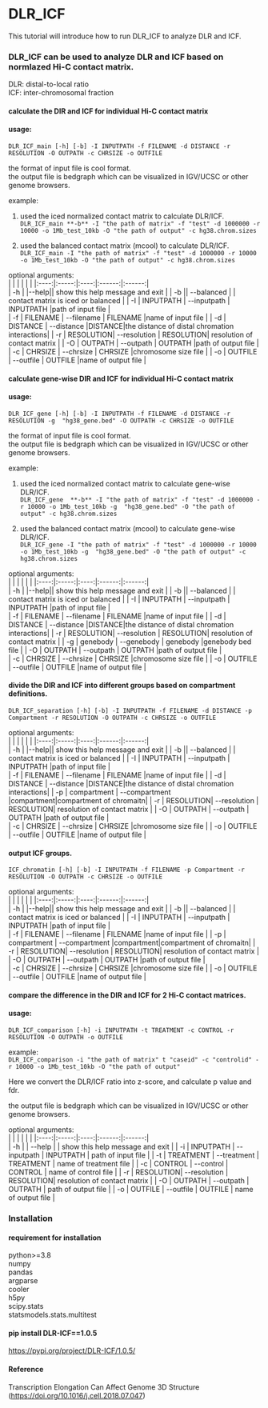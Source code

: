 # DLR_ICF  
This tutorial will introduce how to run DLR_ICF to analyze DLR and ICF.

### DLR_ICF can be used to analyze DLR and ICF based on normlazed Hi-C contact matrix.  
DLR: distal-to-local ratio  
ICF: inter-chromosomal fraction  

#### calculate the DIR and ICF for individual Hi-C contact matrix
#### usage: 
```DLR_ICF_main [-h] [-b] -I INPUTPATH -f FILENAME -d DISTANCE -r RESOLUTION -O OUTPATH -c CHRSIZE -o OUTFILE``` 

the format of input file is cool format.  
the output file is bedgraph which can be visualized in IGV/UCSC or other genome browsers. 

example:  
1. used the iced normalized contact matrix to calculate DLR/ICF.  
```DLR_ICF_main **-b** -I "the path of matrix" -f "test" -d 1000000 -r 10000 -o 1Mb_test_10kb -O "the path of output" -c hg38.chrom.sizes```

2. used the balanced contact matrix (mcool) to calculate DLR/ICF.  
```DLR_ICF_main -I "the path of matrix" -f "test" -d 1000000 -r 10000 -o 1Mb_test_10kb -O "the path of output" -c hg38.chrom.sizes```

                     
optional arguments:  
|  |   |    |   |   |
|:----:|:-----:|:----:|:------:|:------:|  
| -h |  |--help|| show this help message and exit |
| -b ||  --balanced |   | contact matrix is iced or balanced |
| -I | INPUTPATH  | --inputpath | INPUTPATH |path of input file  |  
| -f | FILENAME   | --filename    | FILENAME |name of input file |
| -d | DISTANCE  | --distance |DISTANCE|the distance of distal chromation interactions|
| -r    |   RESOLUTION| --resolution | RESOLUTION| resolution of contact matrix  | 
| -O | OUTPATH    | --outpath |  OUTPATH |path of output file  |  
| -c | CHRSIZE    | --chrsize |  CHRSIZE |chromosome size file  |
| -o | OUTFILE    | --outfile |  OUTFILE |name of output file  |


#### calculate gene-wise DIR and ICF for individual Hi-C contact matrix
#### usage: 
```DLR_ICF_gene [-h] [-b] -I INPUTPATH -f FILENAME -d DISTANCE -r RESOLUTION -g  "hg38_gene.bed" -O OUTPATH -c CHRSIZE -o OUTFILE``` 

the format of input file is cool format.  
the output file is bedgraph which can be visualized in IGV/UCSC or other genome browsers. 

example:  
1. used the iced normalized contact matrix to calculate gene-wise DLR/ICF.  
```DLR_ICF_gene  **-b** -I "the path of matrix" -f "test" -d 1000000 -r 10000 -o 1Mb_test_10kb -g  "hg38_gene.bed" -O "the path of output" -c hg38.chrom.sizes```

2. used the balanced contact matrix (mcool) to calculate gene-wise DLR/ICF.  
```DLR_ICF_gene -I "the path of matrix" -f "test" -d 1000000 -r 10000 -o 1Mb_test_10kb -g  "hg38_gene.bed" -O "the path of output" -c hg38.chrom.sizes```

optional arguments:  
|  |   |    |   |   |
|:----:|:-----:|:----:|:------:|:------:|  
| -h |  |--help|| show this help message and exit |
| -b ||  --balanced |   | contact matrix is iced or balanced |
| -I | INPUTPATH  | --inputpath | INPUTPATH |path of input file  |  
| -f | FILENAME   | --filename    | FILENAME |name of input file |
| -d | DISTANCE  | --distance |DISTANCE|the distance of distal chromation interactions|
| -r    |   RESOLUTION| --resolution | RESOLUTION| resolution of contact matrix  | 
| -g | genebody    | --genebody |  genebody |genebody bed file  | 
| -O | OUTPATH    | --outpath |  OUTPATH |path of output file  |  
| -c | CHRSIZE    | --chrsize |  CHRSIZE |chromosome size file  |
| -o | OUTFILE    | --outfile |  OUTFILE |name of output file  |

#### divide the DIR and ICF into different groups based on compartment definitions.  
```DLR_ICF_separation [-h] [-b] -I INPUTPATH -f FILENAME -d DISTANCE -p Compartment -r RESOLUTION -O OUTPATH -c CHRSIZE -o OUTFILE``` 

optional arguments:  
|  |   |    |   |   |
|:----:|:-----:|:----:|:------:|:------:|  
| -h |  |--help|| show this help message and exit |
| -b ||  --balanced |   | contact matrix is iced or balanced |
| -I | INPUTPATH  | --inputpath | INPUTPATH |path of input file  |  
| -f | FILENAME   | --filename    | FILENAME |name of input file |
| -d | DISTANCE  | --distance |DISTANCE|the distance of distal chromation interactions|
| -p | compartment  | --compartment |compartment|compartment of chromaitn|
| -r    |   RESOLUTION| --resolution | RESOLUTION| resolution of contact matrix  | 
| -O | OUTPATH    | --outpath |  OUTPATH |path of output file  |  
| -c | CHRSIZE    | --chrsize |  CHRSIZE |chromosome size file  |
| -o | OUTFILE    | --outfile |  OUTFILE |name of output file  |

#### output ICF groups.  
```ICF_chromatin [-h] [-b] -I INPUTPATH -f FILENAME -p Compartment -r RESOLUTION -O OUTPATH -c CHRSIZE -o OUTFILE``` 

optional arguments:  
|  |   |    |   |   |
|:----:|:-----:|:----:|:------:|:------:|  
| -h |  |--help|| show this help message and exit |
| -b ||  --balanced |   | contact matrix is iced or balanced |
| -I | INPUTPATH  | --inputpath | INPUTPATH |path of input file  |  
| -f | FILENAME   | --filename    | FILENAME |name of input file |
| -p | compartment  | --compartment |compartment|compartment of chromaitn|
| -r    |   RESOLUTION| --resolution | RESOLUTION| resolution of contact matrix  | 
| -O | OUTPATH    | --outpath |  OUTPATH |path of output file  |  
| -c | CHRSIZE    | --chrsize |  CHRSIZE |chromosome size file  |
| -o | OUTFILE    | --outfile |  OUTFILE |name of output file  |

#### compare the difference in the DIR and ICF for 2 Hi-C contact matrices.  
#### usage: 
```DLR_ICF_comparison [-h] -i INPUTPATH -t TREATMENT -c CONTROL -r RESOLUTION -O OUTPATH -o OUTFILE```  

example:  
```DLR_ICF_comparison -i "the path of matrix" t "caseid" -c "controlid" -r 10000 -o 1Mb_test_10kb -O "the path of output"```  

Here we convert the DLR/ICF ratio into z-score, and calculate p value and fdr.  

the output file is bedgraph which can be visualized in IGV/UCSC or other genome browsers. 

optional arguments:  
|  |   |    |   |   |
|:----:|:-----:|:----:|:------:|:------:|  
|  -h    |      |   --help   |           | show this help message and exit         |
|  -i    |   INPUTPATH | --inputpath  | INPUTPATH | path of input file             |
|  -t    |   TREATMENT | --treatment  | TREATMENT | name of treatment file         |
|  -c    |   CONTROL   | --control    | CONTROL   | name of control file             |
|  -r    |   RESOLUTION| --resolution | RESOLUTION| resolution of contact matrix  | 
|  -O    |   OUTPATH   | --outpath    | OUTPATH   | path of output file              |
|  -o   |    OUTFILE   | --outfile    | OUTFILE   | name of output file              |

### Installation 
#### requirement for installation
python>=3.8  
numpy  
pandas  
argparse  
cooler   
h5py  
scipy.stats   
statsmodels.stats.multitest  

#### pip install DLR-ICF==1.0.5
https://pypi.org/project/DLR-ICF/1.0.5/

#### Reference
Transcription Elongation Can Affect Genome 3D Structure (https://doi.org/10.1016/j.cell.2018.07.047)
